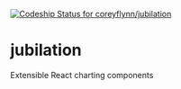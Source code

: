 [ ![Codeship Status for coreyflynn/jubilation](https://app.codeship.com/projects/f26958d0-70ad-0134-5cb5-4adf8fbeb56c/status?branch=master)](https://app.codeship.com/projects/178203)
# jubilation
Extensible React charting components
